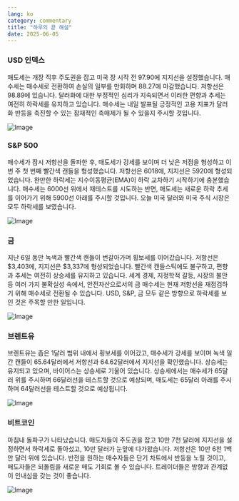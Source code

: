 ```yaml
---
lang: ko
category: commentary
title: "하루의 끝 해설"
date: 2025-06-05
---
```


### USD 인덱스

매도세는 개장 직후 주도권을 잡고 미국 장 시작 전 97.90에 지지선을 설정했습니다. 매수세는 매수세로 전환하여 손실의 일부를 만회하며 88.27에 마감했습니다. 저항선은 98.89에 있습니다. 달러화에 대한 부정적인 심리가 지속되면서 이러한 편향과 추세는 여전히 하락세를 유지하고 있습니다. 매수세는 내일 발표될 긍정적인 고용 지표가 달러화 반등을 촉진할 수 있는 잠재적인 촉매제가 될 수 있을지 주시할 것입니다.

![Image](https://markleighedu.github.io/img/Jun-2025/05-Jun-2025/usdindex.jpg)

### S&P 500

매수세가 잠시 저항선을 돌파한 후, 매도세가 강세를 보이며 더 낮은 저점을 형성하고 이번 주 첫 번째 빨간색 캔들을 형성했습니다. 저항선은 6018에, 지지선은 5920에 형성되었습니다. 완만한 하락세는 지수이동평균(EMA)이 하락 교차하기 시작하기에 충분했습니다. 매수세는 6000선 위에서 재테스트를 시도하는 반면, 매도세는 새로운 하락 추세를 이어가기 위해 5900선 아래를 주시할 것입니다. 오늘 미국 달러와 미국 주식 시장은 모두 하락세를 보였습니다.

![Image](https://markleighedu.github.io/img/Jun-2025/05-Jun-2025/sp500.jpg)

### 금

지난 6일 동안 녹색과 빨간색 캔들이 번갈아가며 횡보세를 이어갔습니다. 저항선은 $3,403에, 지지선은 $3,337에 형성되었습니다. 빨간색 캔들스틱에도 불구하고, 편향과 추세는 여전히 상승세를 유지하고 있습니다. 세계 경제, 지정학적 갈등, 시장의 불안 등 여러 가지 불확실성 속에서, 안전자산으로서의 금 매수세는 현재 저항선을 재점검하기 위해 매수세로 전환될 수 있습니다. USD, S&P, 금 모두 같은 방향으로 하락세를 보인 것은 주목할 만한 일입니다.

![Image](https://markleighedu.github.io/img/Jun-2025/05-Jun-2025/gold.jpg)

### 브렌트유

브렌트유는 좁은 1달러 범위 내에서 횡보세를 이어갔고, 매수세가 강세를 보이며 녹색 일간 캔들이 65.64달러에서 저항선과 64.62달러에서 지지선을 확인했습니다. 상승세는 유지되고 있으며, 바이어스는 상승세로 기울어 있습니다. 상승세에서는 매수세가 65달러 위를 주시하며 66달러선을 테스트할 것으로 예상되며, 매도세는 65달러 아래를 주시하며 64달러선을 테스트할 것으로 예상됩니다.

![Image](https://markleighedu.github.io/img/Jun-2025/05-Jun-2025/brentoil.jpg)

### 비트코인

마침내 돌파구가 나타났습니다. 매도자들이 주도권을 잡고 10만 7천 달러에 지지선을 설정하면서 하락세로 돌아섰고, 10만 달러가 눈앞에 다가왔습니다. 저항선은 10만 6천 1백만 달러 위에 있습니다. 반전을 원하는 매수자들은 단기 차트에서 반등을 노릴 것이고, 매도자들은 되돌림을 새로운 매도 기회로 볼 수 있습니다. 트레이더들은 방향과 관계없이 인내심을 갖는 것이 좋습니다.

![Image](https://markleighedu.github.io/img/Jun-2025/05-Jun-2025/bitcoin.jpg)

